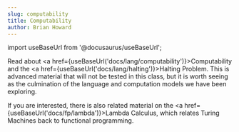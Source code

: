 ```yaml
---
slug: computability
title: Computability
author: Brian Howard
---
```

import useBaseUrl from '@docusaurus/useBaseUrl';

Read about <a href={useBaseUrl('docs/lang/computability')}>Computability</a> and the <a href={useBaseUrl('docs/lang/halting')}>Halting Problem</a>. This is advanced material that will not be tested in this class, but it is worth seeing as the culmination of the language and computation models we have been exploring.

If you are interested, there is also related material on the <a href={useBaseUrl('docs/fp/lambda')}>Lambda Calculus</a>, which relates Turing Machines back to functional programming.